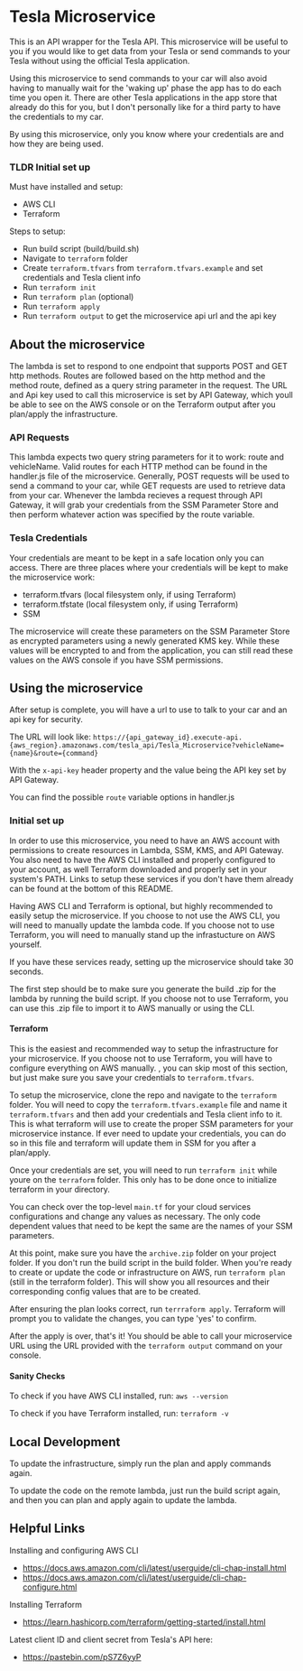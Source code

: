 # Tesla Microservice

This is an API wrapper for the Tesla API. This microservice will be useful to you if you would like to get data from your Tesla or send commands to your Tesla without using the official Tesla application.

Using this microservice to send commands to your car will also avoid having to manually wait for the 'waking up' phase the app has to do each time you open it. There are other Tesla applications in the app store that already do this for you, but I don't personally like for a third party to have the credentials to my car.

By using this microservice, only you know where your credentials are and how they are being used.

### TLDR Initial set up

Must have installed and setup:
- AWS CLI
- Terraform

Steps to setup:
- Run build script (build/build.sh)
- Navigate to `terraform` folder
- Create `terraform.tfvars` from `terraform.tfvars.example` and set credentials and Tesla client info
- Run `terraform init`
- Run `terraform plan` (optional)
- Run `terraform apply`
- Run `terraform output` to get the microservice api url and the api key

## About the microservice

The lambda is set to respond to one endpoint that supports POST and GET http methods. Routes are followed based on the http method and the method route, defined as a query string parameter in the request. The URL and Api key used to call this microservice is set by API Gateway, which youll be able to see on the AWS console or on the Terraform output after you plan/apply the infrastructure.

### API Requests

This lambda expects two query string parameters for it to work: route and vehicleName. Valid routes for each HTTP method can be found in the handler.js file of the microservice. Generally, POST requests will be used to send a command to your car, while GET requests are used to retrieve data from your car. Whenever the lambda recieves a request through API Gateway, it will grab your credentials from the SSM Parameter Store and then perform whatever action was specified by the route variable.


### Tesla Credentials

Your credentials are meant to be kept in a safe location only you can access. There are three places where your credentials will be kept to make the microservice work:

- terraform.tfvars (local filesystem only, if using Terraform)
- terraform.tfstate (local filesystem only, if using Terraform)
- SSM

The microservice will create these parameters on the SSM Parameter Store as encrypted parameters using a newly generated KMS key. While these values will be encrypted to and from the application, you can still read these values on the AWS console if you have SSM permissions.


## Using the microservice

After setup is complete, you will have a url to use to talk to your car and an api key for security.

The URL will look like: `https://{api_gateway_id}.execute-api.{aws_region}.amazonaws.com/tesla_api/Tesla_Microservice?vehicleName={name}&route={command}`

With the `x-api-key` header property and the value being the API key set by API Gateway.

You can find the possible `route` variable options in handler.js

### Initial set up

In order to use this microservice, you need to have an AWS account with permissions to create resources in Lambda, SSM, KMS, and API Gateway. You also need to have the AWS CLI installed and properly configured to your account, as well Terraform downloaded and properly set in your system's PATH. Links to setup these services if you don't have them already can be found at the bottom of this README.

Having AWS CLI and Terraform is optional, but highly recommended to easily setup the microservice. If you choose to not use the AWS CLI, you will need to manually update the lambda code. If you choose not to use Terraform, you will need to manually stand up the infrastucture on AWS yourself.

If you have these services ready, setting up the microservice should take 30 seconds.

The first step should be to make sure you generate the build .zip for the lambda by running the build script. If you choose not to use Terraform, you can use this .zip file to import it to AWS manually or using the CLI.

#### Terraform

This is the easiest and recommended way to setup the infrastructure for your microservice. If you choose not to use Terraform, you will have to configure everything on AWS manually. , you can skip most of this section, but just make sure you save your credentials to `terraform.tfvars`.

To setup the microservice, clone the repo and navigate to the `terraform` folder. You will need to copy the `terraform.tfvars.example` file and name it `terraform.tfvars` and then add your credentials and Tesla client info to it. This is what terraform will use to create the proper SSM parameters for your microservice instance. If ever need to update your credentials, you can do so in this file and terraform will update them in SSM for you after a plan/apply.

Once your credentials are set, you will need to run `terraform init` while youre on the `terraform` folder. This only has to be done once to initialize terraform in your directory.

You can check over the top-level `main.tf` for your cloud services configurations and change any values as necessary. The only code dependent values that need to be kept the same are the names of your SSM parameters.

At this point, make sure you have the `archive.zip` folder on your project folder. If you don't run the build script in the build folder. When you're ready to create or update the code or infrastructure on AWS, run `terraform plan` (still in the terraform folder). This will show you all resources and their corresponding config values that are to be created.

After ensuring the plan looks correct, run `terrraform apply`. Terraform will prompt you to validate the changes, you can type 'yes' to confirm.

After the apply is over, that's it! You should be able to call your microservice URL using the URL provided with the `terraform output` command on your console.

#### Sanity Checks

To check if you have AWS CLI installed, run:
``` aws --version ```

To check if you have Terraform installed, run:
``` terraform -v ```


## Local Development

To update the infrastructure, simply run the plan and apply commands again.

To update the code on the remote lambda, just run the build script again, and then you can plan and apply again to update the lambda.


## Helpful Links

Installing and configuring AWS CLI
- <https://docs.aws.amazon.com/cli/latest/userguide/cli-chap-install.html>
- <https://docs.aws.amazon.com/cli/latest/userguide/cli-chap-configure.html>

Installing Terraform
- <https://learn.hashicorp.com/terraform/getting-started/install.html>

Latest client ID and client secret from Tesla's API here:
- <https://pastebin.com/pS7Z6yyP>

